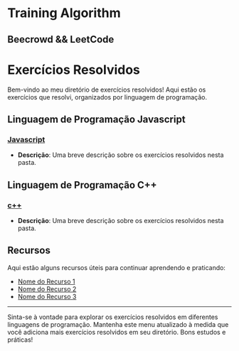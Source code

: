 # Training Algorithm

## Beecrowd &amp;&amp; LeetCode

# Exercícios Resolvidos

Bem-vindo ao meu diretório de exercícios resolvidos! Aqui estão os exercícios que resolvi, organizados por linguagem de programação.

## Linguagem de Programação Javascript

### [Javascript](LeetCode/Javascript)

- **Descrição**: Uma breve descrição sobre os exercícios resolvidos nesta pasta.

## Linguagem de Programação C++

### [c++](LeetCode/c++)

- **Descrição**: Uma breve descrição sobre os exercícios resolvidos nesta pasta.

## Recursos

Aqui estão alguns recursos úteis para continuar aprendendo e praticando:

- [Nome do Recurso 1](link_para_recurso_1)
- [Nome do Recurso 2](link_para_recurso_2)
- [Nome do Recurso 3](link_para_recurso_3)

---

Sinta-se à vontade para explorar os exercícios resolvidos em diferentes linguagens de programação. Mantenha este menu atualizado à medida que você adiciona mais exercícios resolvidos em seu diretório. Bons estudos e práticas!

